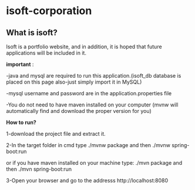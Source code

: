 # isoft-corporation


## What is isoft?


Isoft is a portfolio website, and in addition, it is hoped that future applications will be included in it.


**important** : 

-java and mysql are required to run this application.(isoft_db database is placed on this page also-just simply import it in MySQL)

-mysql username and password are in the application.properties file

-You do not need to have maven installed on your computer (mvnw will automatically find and download the proper version for you)


**How to run?**

1-download the project file and extract it.

2-In the target folder in cmd type ./mvnw package and then ./mvnw spring-boot:run  

or if you have maven installed on your machine type: ./mvn package and then ./mvn spring-boot:run

3-Open your browser and go to the addresss http://localhost:8080

